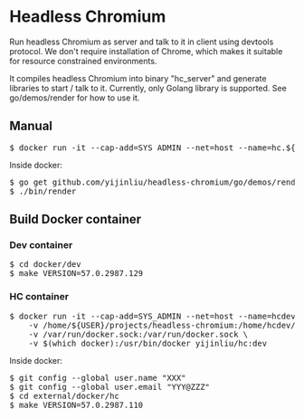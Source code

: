 # Headless Chromium
Run headless Chromium as server and talk to it in client using devtools protocol.
We don't require installation of Chrome, which makes it suitable for resource constrained
environments.

It compiles headless Chromium into binary "hc_server" and generate libraries to start / talk to it.
Currently, only Golang library is supported. See go/demos/render for how to use it.

## Manual
<pre>
$ docker run -it --cap-add=SYS_ADMIN --net=host --name=hc.${USER} yijinliu/hc:57.0.2987.110
</pre>
Inside docker:
<pre>
$ go get github.com/yijinliu/headless-chromium/go/demos/render
$ ./bin/render
</pre>

## Build Docker container
### Dev container
<pre>
$ cd docker/dev
$ make VERSION=57.0.2987.129
</pre>
### HC container
<pre>
$ docker run -it --cap-add=SYS_ADMIN --net=host --name=hcdev.${USER} \
    -v /home/${USER}/projects/headless-chromium:/home/hcdev/external \
    -v /var/run/docker.sock:/var/run/docker.sock \
    -v $(which docker):/usr/bin/docker yijinliu/hc:dev
</pre>
Inside docker:
<pre>
$ git config --global user.name "XXX"
$ git config --global user.email "YYY@ZZZ"
$ cd external/docker/hc
$ make VERSION=57.0.2987.110
</pre>
